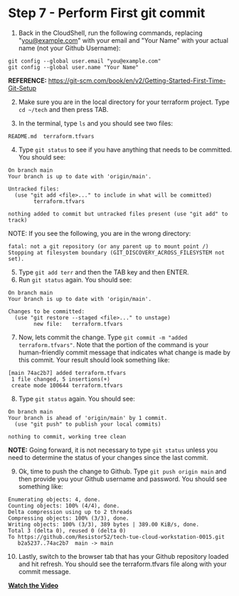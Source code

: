 # Step 7 - Perform First git commit

1. Back in the CloudShell, run the following commands, replacing "you@example.com" with your email and
"Your Name" with your actual name (not your Github Username):

```
git config --global user.email "you@example.com"
git config --global user.name "Your Name"
```

**REFERENCE:** https://git-scm.com/book/en/v2/Getting-Started-First-Time-Git-Setup

2. Make sure you are in the local directory for your terraform project. Type
`cd ~/tech` and then press TAB.

3. In the terminal, type `ls` and you should see two files:

```
README.md  terraform.tfvars
```

4. Type `git status` to see if you have anything that needs to be committed. You
should see:

```
On branch main
Your branch is up to date with 'origin/main'.

Untracked files:
  (use "git add <file>..." to include in what will be committed)
        terraform.tfvars

nothing added to commit but untracked files present (use "git add" to track)
```

NOTE: If you see the following, you are in the wrong directory:

```
fatal: not a git repository (or any parent up to mount point /)
Stopping at filesystem boundary (GIT_DISCOVERY_ACROSS_FILESYSTEM not set).
```

5. Type `git add terr` and then the TAB key and then ENTER.
6. Run `git status` again. You should see:

```
On branch main
Your branch is up to date with 'origin/main'.

Changes to be committed:
  (use "git restore --staged <file>..." to unstage)
        new file:   terraform.tfvars
```

7. Now, lets commit the change. Type `git commit -m "added terraform.tfvars"`.
Note that the portion of the command is your human-friendly commit message that
indicates what change is made by this commit. Your result should look something like:

```
[main 74ac2b7] added terraform.tfvars
 1 file changed, 5 insertions(+)
 create mode 100644 terraform.tfvars
```

8. Type `git status` again. You should see:

```
On branch main
Your branch is ahead of 'origin/main' by 1 commit.
  (use "git push" to publish your local commits)

nothing to commit, working tree clean
```

**NOTE:** Going forward, it is not necessary to type `git status` unless you need
to determine the status of your changes since the last commit.

9. Ok, time to push the change to Github. Type `git push origin main` and then provide
you your Github username and password. You should see something like:

```
Enumerating objects: 4, done.
Counting objects: 100% (4/4), done.
Delta compression using up to 2 threads
Compressing objects: 100% (3/3), done.
Writing objects: 100% (3/3), 389 bytes | 389.00 KiB/s, done.
Total 3 (delta 0), reused 0 (delta 0)
To https://github.com/Resistor52/tech-tue-cloud-workstation-0015.git
   b2a5237..74ac2b7  main -> main
```

10. Lastly, switch to the browser tab that has your Github repository loaded and
hit refresh. You should see the terraform.tfvars file along with your commit message.

**[Watch the Video](https://youtu.be/wrTooPCBXsk)**
